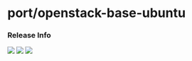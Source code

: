 # port/openstack-base-ubuntu

### Release Info
[![](https://images.microbadger.com/badges/version/port/openstack-base-ubuntu.svg)](http://microbadger.com/images/port/openstack-base-ubuntu "Image info @ microbadger.com")
[![](https://images.microbadger.com/badges/image/port/openstack-base-ubuntu.svg)](http://microbadger.com/images/port/openstack-base-ubuntu "Image info @ microbadger.com")
[![](https://images.microbadger.com/badges/commit/port/openstack-base-ubuntu.svg)](http://microbadger.com/images/port/openstack-base-ubuntu "Image info @ microbadger.com")
